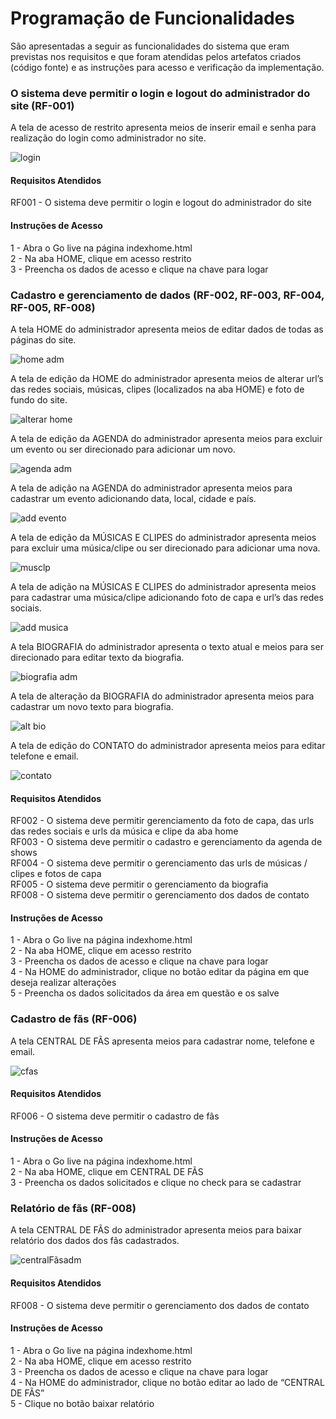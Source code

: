 # Programação de Funcionalidades

São apresentadas a seguir as funcionalidades do sistema que eram previstas nos requisitos e que foram atendidas pelos artefatos criados (código fonte) e as instruções para acesso e verificação da implementação.

### O sistema deve permitir o login e logout do administrador do site (RF-001)

A tela de acesso de restrito apresenta meios de inserir email e senha para realização do login como administrador no site.

![login](https://user-images.githubusercontent.com/85028708/145218605-6bc5451e-9039-4e26-a2ec-ae0694894ab5.png)

#### Requisitos Atendidos
RF001 - O sistema deve permitir o login e logout do administrador do site

#### Instruções de Acesso
1 - Abra o Go live na página indexhome.html <br>
2 - Na aba HOME, clique em acesso restrito <br>
3 - Preencha os dados de acesso e clique na chave para logar

### Cadastro e gerenciamento de dados (RF-002, RF-003, RF-004, RF-005, RF-008)

A tela HOME do administrador apresenta meios de editar dados de todas as páginas do site.
 
![home adm](https://user-images.githubusercontent.com/85028708/144726737-88841afe-732a-4a49-93d2-4e8c4fddd50f.png)

A tela de edição da HOME do administrador apresenta meios de alterar url’s das redes sociais, músicas, clipes (localizados na aba HOME) e foto de fundo do site.

 ![alterar home](https://user-images.githubusercontent.com/85028708/144726745-159d7b41-9997-4931-a6b6-069ee0b85145.png)

A tela de edição da AGENDA do administrador apresenta meios para excluir um evento ou ser direcionado para adicionar um novo.

 ![agenda adm](https://user-images.githubusercontent.com/85028708/144726753-07db4274-ad0f-4f3f-b979-914a6f20346a.png)

A tela de adição na AGENDA do administrador apresenta meios para cadastrar um evento adicionando data, local, cidade e país.

![add evento](https://user-images.githubusercontent.com/85028708/144727097-494dd0d9-8365-493d-9895-690510f9478c.png)

A tela de edição da MÚSICAS E CLIPES do administrador apresenta meios para excluir uma música/clipe ou ser direcionado para adicionar uma nova.

![musclp](https://user-images.githubusercontent.com/85028708/144727098-1c468af3-6f4e-4d40-a5c1-c6af21ffe54f.png)

A tela de adição na MÚSICAS E CLIPES do administrador apresenta meios para cadastrar uma música/clipe adicionando foto de capa e url’s das redes sociais.

![add musica](https://user-images.githubusercontent.com/85028708/144726766-fe9fd5fe-f53c-44b7-b2dc-8328be203317.png)

A tela BIOGRAFIA do administrador apresenta o texto atual e meios para ser direcionado para editar texto da biografia.

![biografia adm](https://user-images.githubusercontent.com/85028708/144726772-eac22f02-8d66-402a-8045-b868237d1e70.png)

A tela de alteração da BIOGRAFIA do administrador apresenta meios para cadastrar um novo texto para biografia.  

![alt bio](https://user-images.githubusercontent.com/85028708/144726835-c2054260-c1d1-4f02-a1a6-286457034c45.png)

A tela de edição do CONTATO do administrador apresenta meios para editar telefone e email.

![contato](https://user-images.githubusercontent.com/85028708/144726785-f1f4bdeb-f202-47b8-911f-2828425193bb.png)

#### Requisitos Atendidos
RF002 - O sistema deve permitir gerenciamento da foto de capa, das urls das redes sociais e urls da música e clipe da aba home <br>
RF003 - O sistema deve permitir o cadastro e gerenciamento da agenda de shows <br>
RF004 - O sistema deve permitir o gerenciamento das urls de músicas / clipes e fotos de capa <br>
RF005 - O sistema deve permitir o gerenciamento da biografia <br>
RF008 - O sistema deve permitir o gerenciamento dos dados de contato

#### Instruções de Acesso
1 - Abra o Go live na página indexhome.html <br>
2 - Na aba HOME, clique em acesso restrito <br>
3 - Preencha os dados de acesso e clique na chave para logar <br>
4 - Na HOME do administrador, clique no botão editar da página em que deseja realizar alterações <br>
5 - Preencha os dados solicitados da área em questão e os salve

### Cadastro de fãs (RF-006)

A tela CENTRAL DE FÃS apresenta meios para cadastrar nome, telefone e email. 

![cfas](https://user-images.githubusercontent.com/85028708/144726791-4b18ba2b-111c-45d1-b31a-a9f4752b48ef.png)

#### Requisitos Atendidos
RF006 - O sistema deve permitir o cadastro de fãs

#### Instruções de Acesso
1 - Abra o Go live na página indexhome.html<br>
2 - Na aba HOME, clique em CENTRAL DE FÃS<br>
3 - Preencha os dados solicitados e clique no check para se cadastrar

### Relatório de fãs (RF-008)

A tela CENTRAL DE FÃS do administrador apresenta meios para baixar relatório dos dados dos fãs cadastrados. 

![centralFãsadm](https://user-images.githubusercontent.com/85028708/145218643-9292c849-a68a-486a-b97f-d9b9575bfe67.png)


#### Requisitos Atendidos
RF008 - O sistema deve permitir o gerenciamento dos dados de contato

#### Instruções de Acesso
1 - Abra o Go live na página indexhome.html<br>
2 - Na aba HOME, clique em acesso restrito <br>
3 - Preencha os dados de acesso e clique na chave para logar <br>
4 - Na HOME do administrador, clique no botão editar ao lado de “CENTRAL DE FÃS” <br>
5 - Clique no botão baixar relatório
